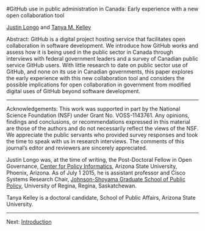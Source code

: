 #GitHub use in public administration in Canada: Early experience with a new open collaboration tool 

[Justin Longo](https://github.com/JustinLongo)  and [Tanya M. Kelley](https://github.com/tmkelley)

Abstract: GitHub is a digital project hosting service that facilitates open collaboration in software development. We introduce how GitHub works and assess how it is being used in the public sector in Canada through interviews with federal government leaders and a survey of Canadian public service GitHub users. With little research to date on public sector use of GitHub, and none on its use in Canadian governments, this paper explores the early experience with this new collaboration tool and considers the possible implications for open collaboration in government from modified digital uses of GitHub beyond software development.

___

Acknowledgements: This work was supported in part by the National Science Foundation (NSF) under Grant No. VOSS-1143761. Any opinions, findings and conclusions, or recommendations expressed in this material are those of the authors and do not necessarily reflect the views of the NSF. We appreciate the public servants who provided survey responses and took the time to speak with us in research interviews. The comments of this journal’s editor and reviewers are sincerely appreciated.

Justin Longo was, at the time of writing, the Post-Doctoral Fellow in Open Governance, [Center for Policy Informatics](https://github.com/ASU-CPI), Arizona State University, Phoenix, Arizona. As of July 1 2015, he is assistant professor and Cisco Systems Research Chair, [Johnson-Shoyama Graduate School of Public Policy](https://github.com/JSGS), University of Regina, Regina, Saskatchewan.

Tanya Kelley is a doctoral candidate, School of Public Affairs, Arizona State University.

___

Next: [Introduction](https://github.com/JSGS/CPA_paper/blob/master/introduction.md)
